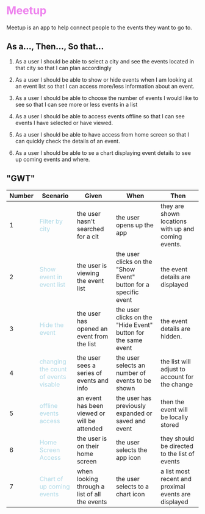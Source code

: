 # <span style="color: violet">  Meetup

Meetup is an app to help connect people to the events they want to go to.

## As a..., Then..., So that... 
1. As a user I should be able to select a city and see the events located in that city so that I can plan accordingly  
2. As a user I should be able to show or hide events when I am looking at an event list so that I can access more/less information about an event.

3. As a user I should be able to choose the number of events I would like to see so that I can see more or less events in a list
4. As a user I should be able to access events offline so that I can see events I have selected or have viewed.
5. As a user I should be able to have access from home screen so that I can quickly check the details of an event.
6. As a user I should be able to se a chart displaying event details to see up coming events and where.
## "GWT"
|Number|Scenario| Given| When| Then|
|---|---|---|---|---|
1| <span style="color: lightBlue"> Filter by city| the user hasn't searched for a cit| the user opens up the app| they are shown locations with up and coming events.
2|<span style="color: lightBlue;">Show event in event list| the user is viewing the event list|the user clicks on the "Show Event" button for a specific event| the event details are displayed
3|<span style="color: lightBlue;">Hide the event| the user has opened an event from the list| the user clicks on the "Hide Event" button for the same event|the event details are hidden.
4| <span style="color: lightBlue;"> changing the count of events visable| the user sees a series of events and info| the user selects an number of events to be shown| the list will adjust to account for the change
5| <span style="color: lightBlue;"> offline events access| an event has been viewed or will be attended| the user has previously expanded or saved and event| then the event will be locally stored
6| <span style="color: lightBlue;">Home Screen Access | the user is on their home screen |  the user selects the app icon| they should be directed to the list of events
7| <span style ="color: lightBlue;"> Chart of up coming events| when looking through a list of all the events| the user selects to a chart icon| a list most recent and proximal events are displayed 